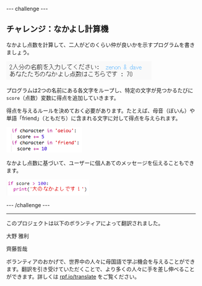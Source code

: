 --- challenge ---

## チャレンジ：なかよし計算機

なかよし点数を計算して、二人がどのくらい仲が良いかを示すプログラムを書きましょう。

![スクリーンショット](images/messages-friends.png)

プログラムは2つの名前にある各文字をループし、特定の文字が見つかるたびに`score`（点数）変数に得点を追加していきます。

得点を与えるルールを決めておく必要があります。たとえば、母音（ぼいん）や単語「friend」（ともだち）に含まれる文字に対して得点を与えられます。

![スクリーンショット](images/messages-friends-code.png)

なかよし点数に基づいて、ユーザーに個人あてのメッセージを伝えることもできます。

![スクリーンショット](images/messages-best-friends.png)

--- /challenge ---


***
このプロジェクトは以下のボランティアによって翻訳されました。

大野 雅利

齊藤哲哉

ボランティアのおかげで、世界中の人々に母国語で学ぶ機会を与えることができます。翻訳を引き受けていただくことで、より多くの人々に手を差し伸べることができます。詳しくは [rpf.io/translate](https://rpf.io/translate) をご覧ください。